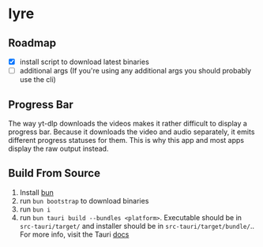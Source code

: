# lyre

## Roadmap
- [x] install script to download latest binaries
- [ ] additional args (If you're using any additional args you should probably use the cli)

## Progress Bar
The way yt-dlp downloads the videos makes it rather difficult to display a progress bar. Because it downloads the video and audio separately, it emits different progress statuses for them. This is why this app and most apps display the raw output instead.

## Build From Source
1. Install [bun](https://bun.sh/docs/installation)
2. run `bun bootstrap` to download binaries
3. run `bun i`
4. run `bun tauri build --bundles <platform>`. Executable should be in `src-tauri/target/` and installer should be in `src-tauri/target/bundle/`.. For more info, visit the Tauri [docs](https://v2.tauri.app/distribute/)